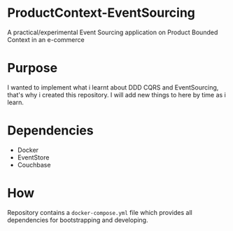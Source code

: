 # ProductContext-EventSourcing
A practical/experimental Event Sourcing application on Product Bounded Context in an e-commerce

# Purpose

I wanted to implement what i learnt about DDD CQRS and EventSourcing, that's why i created this repository. I will add new things to here by time as i learn.

# Dependencies

* Docker
* EventStore
* Couchbase


# How

Repository contains a `docker-compose.yml` file which provides all dependencies for bootstrapping and developing. 
